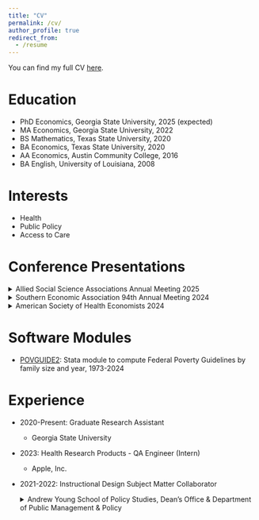 ```yaml
---
title: "CV"
permalink: /cv/
author_profile: true
redirect_from:
  - /resume
---
```


You can find my full CV [here](https://rbhebert.github.io/files/hebert_cv.pdf).

Education
======
* PhD Economics, Georgia State University, 2025 (expected)
* MA Economics, Georgia State University, 2022
* BS Mathematics, Texas State University, 2020
* BA Economics, Texas State University, 2020
* AA Economics, Austin Community College, 2016
* BA English, University of Louisiana, 2008
  
Interests
======
* Health
* Public Policy
* Access to Care

Conference Presentations
======
<details>
  <summary>Allied Social Science Associations Annual Meeting 2025</summary>
  
  “Medicaid Hearing Aid Mandates and Hearing Aid Purchasing Among Older Adults” (with Benjamin Ukert, Michelle Arnold, Brandy Lipton, and Michael F. Pesko)

</details>

<details>
  <summary>Southern Economic Association 94th Annual Meeting 2024</summary>
  
  “Medicaid Hearing Aid Mandates and Hearing Aid Purchasing Among Older Adults” (with Benjamin Ukert, Michelle Arnold, Brandy Lipton, and Michael F. Pesko)

</details>

<details>
  <summary>American Society of Health Economists 2024</summary>
  
  (1) “Medicaid Hearing Aid Mandates and Hearing Aid Purchasing Among Older Adults” (with Benjamin Ukert, Michelle Arnold, Brandy Lipton, and Michael F. Pesko) and (2) “The Effect of Paid Sick Leave on Healthcare Expenditures” (with Kevin Callison, Michael F. Pesko, and Samuel Sturm)

</details>
  
Software Modules
======
* [POVGUIDE2](https://ideas.repec.org/c/boc/bocode/s459244.html): Stata module to compute Federal Poverty Guidelines by family size and year, 1973-2024

Experience
======
* 2020-Present: Graduate Research Assistant
  * Georgia State University

* 2023: Health Research Products - QA Engineer (Intern)
  * Apple, Inc.

* 2021-2022: Instructional Design Subject Matter Collaborator
  <details>
    <summary>Andrew Young School of Policy Studies, Dean’s Office & Department of Public Management & Policy</summary>
    
  * Collaborated with an instructional designer to develop math in economics online training
    
  * Created student learning and support materials, assessments, and activities

  </details>

